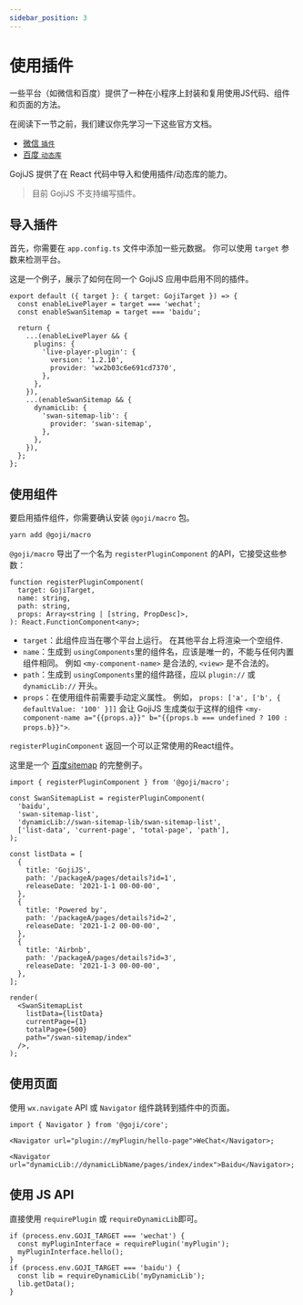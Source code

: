 ```yaml
---
sidebar_position: 3
---
```


# 使用插件

一些平台（如微信和百度）提供了一种在小程序上封装和复用使用JS代码、组件和页面的方法。

在阅读下一节之前，我们建议你先学习一下这些官方文档。

- [微信 `插件`](https://developers.weixin.qq.com/miniprogram/dev/framework/plugin/)
- [百度 `动态库`](https://smartprogram.baidu.com/docs/develop/framework/dynamiclib_use/)

GojiJS 提供了在 React 代码中导入和使用插件/动态库的能力。

> 目前 GojiJS 不支持编写插件。

## 导入插件

首先，你需要在 `app.config.ts` 文件中添加一些元数据。 你可以使用 `target` 参数来检测平台。

这是一个例子，展示了如何在同一个 GojiJS 应用中启用不同的插件。

```tsx
export default ({ target }: { target: GojiTarget }) => {
  const enableLivePlayer = target === 'wechat';
  const enableSwanSitemap = target === 'baidu';

  return {
    ...(enableLivePlayer && {
      plugins: {
        'live-player-plugin': {
          version: '1.2.10',
          provider: 'wx2b03c6e691cd7370',
        },
      },
    }),
    ...(enableSwanSitemap && {
      dynamicLib: {
        'swan-sitemap-lib': {
          provider: 'swan-sitemap',
        },
      },
    }),
  };
};
```

## 使用组件

要启用插件组件，你需要确认安装 `@goji/macro` 包。

```bash
yarn add @goji/macro
```

`@goji/macro` 导出了一个名为 `registerPluginComponent` 的API，它接受这些参数：

```tsx
function registerPluginComponent(
  target: GojiTarget,
  name: string,
  path: string,
  props: Array<string | [string, PropDesc]>,
): React.FunctionComponent<any>;
```

- `target`：此组件应当在哪个平台上运行。 在其他平台上将渲染一个空组件.
- `name`：生成到 `usingComponents`里的组件名，应该是唯一的，不能与任何内置组件相同。 例如 `<my-component-name>` 是合法的, `<view>` 是不合法的。
- `path`：生成到 `usingComponents`里的组件路径，应以 `plugin://` 或 `dynamicLib://` 开头。
- `props`：在使用组件前需要手动定义属性。 例如， `props: ['a', ['b', { defaultValue: '100' }]]` 会让 GojiJS 生成类似于这样的组件 `<my-component-name a="{{props.a}}" b="{{props.b === undefined ? 100 : props.b}}">`.

`registerPluginComponent` 返回一个可以正常使用的React组件。

这里是一个 [百度sitemap](https://smartprogram.baidu.com/docs/develop/framework/sitemap/) 的完整例子。

```tsx
import { registerPluginComponent } from '@goji/macro';

const SwanSitemapList = registerPluginComponent(
  'baidu',
  'swan-sitemap-list',
  'dynamicLib://swan-sitemap-lib/swan-sitemap-list',
  ['list-data', 'current-page', 'total-page', 'path'],
);

const listData = [
  {
    title: 'GojiJS',
    path: '/packageA/pages/details?id=1',
    releaseDate: '2021-1-1 00-00-00',
  },
  {
    title: 'Powered by',
    path: '/packageA/pages/details?id=2',
    releaseDate: '2021-1-2 00-00-00',
  },
  {
    title: 'Airbnb',
    path: '/packageA/pages/details?id=3',
    releaseDate: '2021-1-3 00-00-00',
  },
];

render(
  <SwanSitemapList
    listData={listData}
    currentPage={1}
    totalPage={500}
    path="/swan-sitemap/index"
  />,
);
```

## 使用页面

使用 `wx.navigate` API 或 `Navigator` 组件跳转到插件中的页面。

```tsx
import { Navigator } from '@goji/core';

<Navigator url="plugin://myPlugin/hello-page">WeChat</Navigator>;

<Navigator url="dynamicLib://dynamicLibName/pages/index/index">Baidu</Navigator>;
```

## 使用 JS API

直接使用 `requirePlugin` 或 `requireDynamicLib`即可。

```tsx
if (process.env.GOJI_TARGET === 'wechat') {
  const myPluginInterface = requirePlugin('myPlugin');
  myPluginInterface.hello();
}
if (process.env.GOJI_TARGET === 'baidu') {
  const lib = requireDynamicLib('myDynamicLib');
  lib.getData();
}
```
